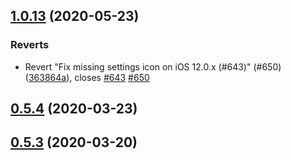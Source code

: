 ## [1.0.13](https://github.com/monaabd27/covid-safe-paths/compare/v0.5.4...1.0.13) (2020-05-23)


### Reverts

* Revert "Fix missing settings icon on iOS 12.0.x (#643)" (#650) ([363864a](https://github.com/monaabd27/covid-safe-paths/commit/363864a196c38a727a17b0a892648e7883794757)), closes [#643](https://github.com/monaabd27/covid-safe-paths/issues/643) [#650](https://github.com/monaabd27/covid-safe-paths/issues/650)



## [0.5.4](https://github.com/monaabd27/covid-safe-paths/compare/v0.5.3...v0.5.4) (2020-03-23)



## [0.5.3](https://github.com/monaabd27/covid-safe-paths/compare/v0.5.2...v0.5.3) (2020-03-20)



